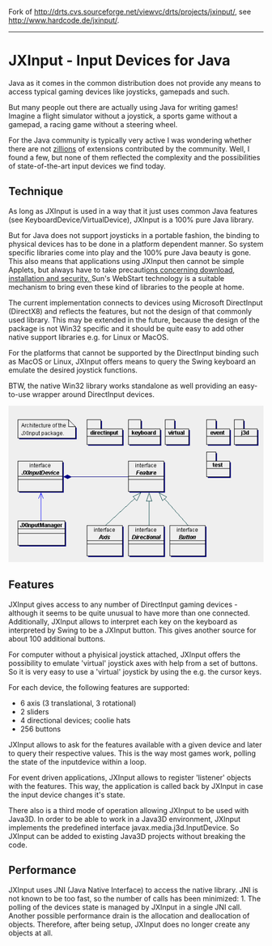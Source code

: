 Fork of <http://drts.cvs.sourceforge.net/viewvc/drts/projects/jxinput/>, see <http://www.hardcode.de/jxinput/>.

----------

JXInput - Input Devices for Java
================


Java as it comes in the common distribution does not provide any means to access typical gaming devices like joysticks, gamepads and such.

But many people out there are actually using Java for writing games! Imagine a flight simulator without a joystick, a sports game without a gamepad, a racing game without a steering wheel.

For the Java community is typically very active I was wondering whether there are not [zillions](http://www.hardcode.de/jxinput/jxlinks.html) of extensions contributed by the community. Well, I found a few, but none of them reflected the complexity and the possibilities of state-of-the-art input devices we find today.

## Technique ##

As long as JXInput is used in a way that it just uses common Java features (see KeyboardDevice/VirtualDevice), JXInput is a 100% pure Java library.

But for Java does not support joysticks in a portable fashion, the binding to physical devices has to be done in a platform dependent manner. So system specific libraries come into play and the 100% pure Java beauty is gone. This also means that applications using JXInput then cannot be simple Applets, but always have to take precauti[ons concerning download, installation and security. ](http://www.java.sun.com/cgi-bin/javawebstart-platform.sh?)Sun's WebStart technology is a suitable mechanism to bring even these kind of libraries to the people at home.

The current implementation connects to devices using Microsoft DirectInput (DirectX8) and reflects the features, but not the design of that commonly used library. 
This may be extended in the future, because the design of the package is not Win32 specific and it should be quite easy to add other native support libraries e.g. for Linux or MacOS.

For the platforms that cannot be supported by the DirectInput binding such as MacOS or Linux, JXInput offers means to query the Swing keyboard an emulate the desired joystick functions.

BTW, the native Win32 library works standalone as well providing an easy-to-use wrapper around DirectInput devices.

![](architecture.gif)

## Features ##
JXInput gives access to any number of DirectInput gaming devices - although it seems to be quite unusual to have more than one connected.
Additionally, JXInput allows to interpret each key on the keyboard as interpreted by Swing to be a JXInput button. This gives another source for about 100 additional buttons.

For computer without a phyisical joystick attached, JXInput offers the possibility to emulate 'virtual' joystick axes with help from a set of buttons. So it is very easy to use a 'virtual' joystick by using the e.g. the cursor keys.

For each device, the following features are supported:

- 6	axis (3 translational, 3 rotational)
- 2	sliders
- 4	directional devices; coolie hats
- 256 buttons

JXInput allows to ask for the features available with a given device and later to query their respective values. This is the way most games work, polling the state of the inputdevice within a loop.

For event driven applications, JXInput allows to register 'listener' objects with the features. This way, the application is called back by JXInput in case the input device changes it's state.

There also is a third mode of operation allowing JXInput to be used with Java3D. In order to be able to work in a Java3D environment, JXInput implements the predefined interface javax.media.j3d.InputDevice. So JXInput can be added to existing Java3D projects without breaking the code.

## Performance ##

JXInput uses JNI (Java Native Interface) to access the native library. JNI is not known to be too fast, so the number of calls has been minimized: 1. The polling of the devices state is managed by JXInput in a single JNI call. 
Another possible performance drain is the allocation and deallocation of objects. Therefore, after being setup, JXInput does no longer create any objects at all.